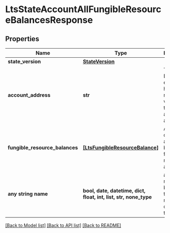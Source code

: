 # LtsStateAccountAllFungibleResourceBalancesResponse


## Properties
Name | Type | Description | Notes
------------ | ------------- | ------------- | -------------
**state_version** | [**StateVersion**](StateVersion.md) |  | 
**account_address** | **str** | The Bech32m-encoded human readable version of the account&#39;s address | 
**fungible_resource_balances** | [**[LtsFungibleResourceBalance]**](LtsFungibleResourceBalance.md) | A list containing all resource balances for the requested account. | 
**any string name** | **bool, date, datetime, dict, float, int, list, str, none_type** | any string name can be used but the value must be the correct type | [optional]

[[Back to Model list]](../README.md#documentation-for-models) [[Back to API list]](../README.md#documentation-for-api-endpoints) [[Back to README]](../README.md)


